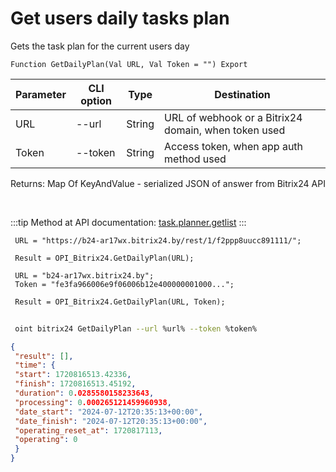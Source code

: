 ﻿---
sidebar_position: 25
---

# Get users daily tasks plan
 Gets the task plan for the current users day



`Function GetDailyPlan(Val URL, Val Token = "") Export`

 | Parameter | CLI option | Type | Destination |
 |-|-|-|-|
 | URL | --url | String | URL of webhook or a Bitrix24 domain, when token used |
 | Token | --token | String | Access token, when app auth method used |

 
 Returns: Map Of KeyAndValue - serialized JSON of answer from Bitrix24 API

<br/>

:::tip
Method at API documentation: [task.planner.getlist](https://dev.1c-bitrix.ru/rest_help/tasks/task/planner/getlist.php)
:::
<br/>


```bsl title="Code example"
 URL = "https://b24-ar17wx.bitrix24.by/rest/1/f2ppp8uucc891111/";
 
 Result = OPI_Bitrix24.GetDailyPlan(URL);
 
 URL = "b24-ar17wx.bitrix24.by";
 Token = "fe3fa966006e9f06006b12e400000001000...";
 
 Result = OPI_Bitrix24.GetDailyPlan(URL, Token);
```
	


```sh title="CLI command example"
 
 oint bitrix24 GetDailyPlan --url %url% --token %token%

```

```json title="Result"
{
 "result": [],
 "time": {
 "start": 1720816513.42336,
 "finish": 1720816513.45192,
 "duration": 0.0285580158233643,
 "processing": 0.000265121459960938,
 "date_start": "2024-07-12T20:35:13+00:00",
 "date_finish": "2024-07-12T20:35:13+00:00",
 "operating_reset_at": 1720817113,
 "operating": 0
 }
}
```
